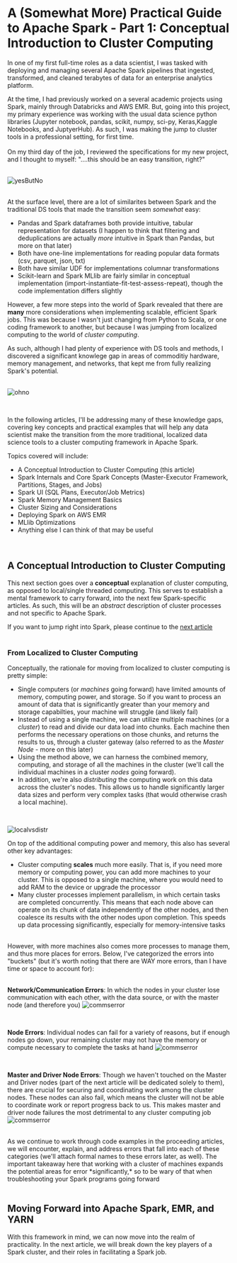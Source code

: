 # A (Somewhat More) Practical Guide to Apache Spark - Part 1: Conceptual Introduction to Cluster Computing 

 In one of my first full-time roles as a data scientist, I was tasked with deploying and managing several Apache Spark pipelines that ingested, transformed, and cleaned terabytes of data for an enterprise analytics platform. 
 
 At the time, I had previously worked on a several academic projects using Spark, mainly through Databricks and AWS EMR. But, going into this project, my primary experience was working with the usual data science python libraries (Jupyter notebook, pandas, scikit, numpy, sci-py, Keras,Kaggle Notebooks, and JuptyerHub). As such, I was making the jump to cluster tools in a professional setting, for first time.
<br>
<br>
On my third day of the job, I reviewed the specifications for my new project, and I thought to myself: "....this should be an easy transition, right?"
<br>
<br>

 ![yesButNo](../graphics/Introduction/wellYesButNo.gif) 
<br>
<br>

At the surface level, there are a lot of similarites between Spark and the traditional DS tools that made the transition seem *somewhat* easy: 
- Pandas and Spark dataframes both provide intuitive, tabular representation for datasets (I happen to think that filtering and deduplications are actually *more* intuitive in Spark than Pandas, but more on that later)
- Both have one-line implementations for reading popular data formats (csv, parquet, json, txt)
- Both have similar UDF for implementations columnar transformations
- Scikit-learn and Spark MLlib are fairly similar in conceptual implementation (import-instantiate-fit-test-assess-repeat), though the code implementation differs slightly

However, a few more steps into the world of Spark revealed that there are <strong>many</strong> more considerations when implementing scalable, efficient Spark jobs. This was because I wasn't just changing from Python to Scala, or one coding framework to another, but because I was jumping from localized computing to the world of *cluster computing*.

 As such, although I had plenty of experience with DS tools and methods, I discovered a significant knowlege gap in areas of commoditiy hardware, memory management, and networks, that kept me from fully realizing Spark's potential.
<br>
<br>

 ![ohno](../graphics/Introduction/ohno.png)

 <br>

In the following articles, I'll be addressing many of these knowledge gaps, covering key concepts and practical examples that will help any data scientist make the transition from the more traditional, localized data science tools to a cluster computing framework in Apache Spark.

Topics covered will include:

- A Conceptual Introduction to Cluster Computing (this article)
- Spark Internals and Core Spark Concepts (Master-Executor Framework, Partitions, Stages, and Jobs)
- Spark UI (SQL Plans, Executor/Job Metrics) 
- Spark Memory Management Basics 
- Cluster Sizing and Considerations
- Deploying Spark on AWS EMR 
- MLlib Optimizations
- Anything else I can think of that may be useful

<br>

## A Conceptual Introduction to Cluster Computing

This next section goes over a <strong>conceptual</strong> explanation of cluster computing, as opposed to local/single threaded computing. This serves to establish a mental framework to carry forward, into the next few Spark-specific articles. As such, this will be an *abstract* description of cluster processes and not specific to Apache Spark.

If you want to jump right into Spark, please continue to the [next article](link_to_Part_I_article)
<br>
<br>

### From Localized to Cluster Computing

Conceptually, the rationale for moving from localized to cluster computing is pretty simple: 

- Single computers (or *machines* going forward) have limited amounts of memory, computing power, and storage. So if you want to process an amount of data that is significantly greater than your memory and storage capabilties, your machine will struggle (and likely fail)
- Instead of using a single machine, we can utilize multiple machines (or a *cluster*) to read and divide our data load into chunks. Each machine then performs the necessary operations on those chunks, and returns the results to us, through a cluster gateway (also referred to as the *Master Node* - more on this later)
- Using the method above, we can harness the combined memory, computing, and storage of all the machines in the cluster (we'll call the individual machines in a cluster *nodes* going forward). 
- In addition, we're also *distributing* the computing work on this data across the cluster's nodes. This allows us to handle significantly larger data sizes and perform very complex tasks (that would otherwise crash a local machine).
<br>

![localvsdistr](../graphics/Introduction/localvdistr.png)


On top of the additional computing power and memory, this also has several other key advantages:

- Cluster computing <strong>scales</strong> much more easily. That is, if you need more memory or computing power, you can add more machines to your cluster. This is opposed to a single machine, where you would need to add RAM to the device or upgrade the processor
- Many cluster processes implement parallelism, in which certain tasks are completed concurrently. This means that each node above can operate on its chunk of data independently of the other nodes, and then coalesce its results with the other nodes upon completion. This speeds up data processing significantly, especially for memory-intensive tasks

<br>
However, with more machines also comes more processes to manage them, and thus more places for errors. Below, I've categorized the errors into "buckets" (but it's worth noting that there are WAY more errors, than I have time or space to account for):
<br>
<br>

<strong>Network/Communication Errors</strong>: In which the nodes in your cluster lose communication with each other, with the data source, or with the master node (and therefore you)
![commserror](../graphics/Introduction/comms_error.png)

<br>

<strong>Node Errors</strong>: Individual nodes can fail for a variety of reasons, but if enough nodes go down, your remaining cluster may not have the memory or compute necessary to complete the tasks at hand
![commserror](../graphics/Introduction/node_fail.png)

<br>

<strong>Master and Driver Node Errors</strong>: Though we haven't touched on the Master and Driver nodes (part of the next article will be dedicated solely to them), there are crucial for securing and coordinating work among the cluster nodes. These nodes can also fail, which means the cluster will not be able to coordinate work or report progress back to us. This makes master and driver node failures the most detrimental to any cluster computing job
![commserror](../graphics/Introduction/master_node_fail.png)

<br>
As we continue to work through code examples in the proceeding articles, we will encounter, explain, and address errors that fall into each of these categories (we'll attach formal names to these errors later, as well). The important takeaway here that working with a cluster of machines expands the potential areas for error *significantly,* so to be wary of that when troubleshooting your Spark programs going forward

<br>
<br>

## Moving Forward into Apache Spark, EMR, and YARN
With this framework in mind, we can now move into the realm of practicality. In the next article, we will break down the key players of a Spark cluster, and their roles in facilitating a Spark job.